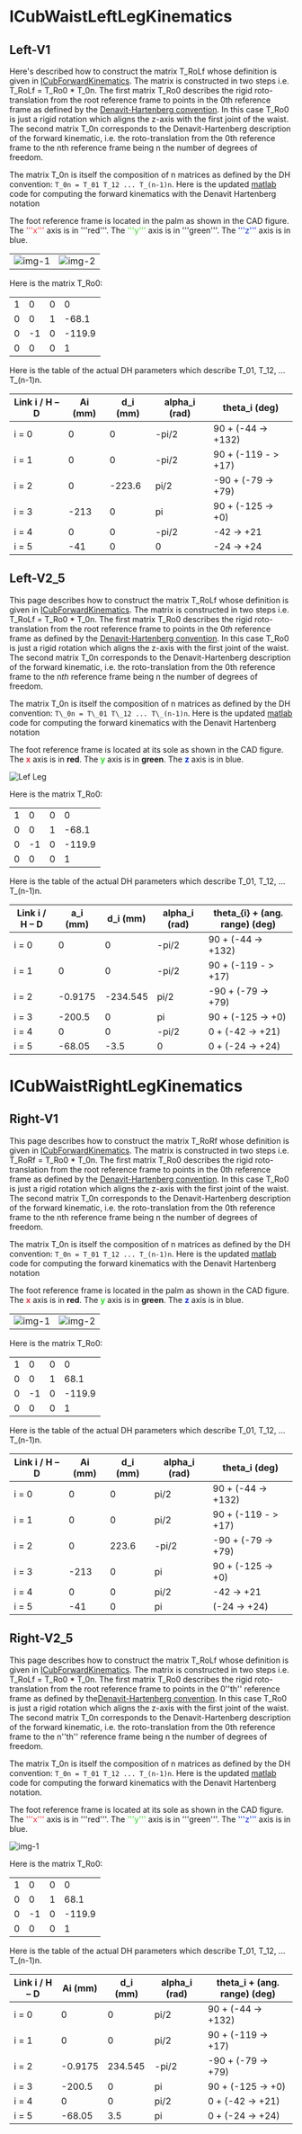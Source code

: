 # **ICubWaistLeftLegKinematics**

## Left-V1
Here's described how to construct the matrix T_RoLf whose definition is given in [ICubForwardKinematics](./icub-forward-kinematics.md). The matrix is constructed in two steps i.e. T_RoLf = T_Ro0 * T_0n. The first matrix T_Ro0 describes the rigid roto-translation from the root reference frame to points in the 0th reference frame as defined by the [Denavit-Hartenberg convention](./assets/chap3-forward-kinematics.pdf). In this case T_Ro0 is just a rigid rotation which aligns the z-axis with the first joint of the waist. The second matrix T_0n corresponds to the Denavit-Hartenberg description of the forward kinematic, i.e. the roto-translation from the 0th reference frame to the nth reference frame being n the number of degrees of freedom.

The matrix T_0n is itself the composition of n matrices as defined by the DH convention: `T_0n = T_01 T_12 ... T_(n-1)n`.
Here is the updated [matlab](./assets/ICubFwdKinNew.zip) code for computing the forward kinematics with the Denavit Hartenberg notation

The foot reference frame is located in the palm as shown in the CAD figure. The <font color=#ff2e31>'''x'''</font> axis is in '''red'''. The <font color=#2BE01B>'''y'''</font> axis is in '''green'''. The <font color=#0030f2>'''z'''</font> axis is in blue. 

|   |   |
|---|---|
|![img-1](./img/DHnotation_Left.jpg) | ![img-2](./img/LegsCADRefFrame.jpg)|

Here is the matrix T\_Ro0:

|     |     |     |        |
|-----|-----|-----|--------|
| 1   | 0   | 0   | 0      |
| 0   | 0   | 1   | -68.1  |
| 0   | -1  | 0   | -119.9 |
| 0   | 0   | 0   | 1      |

Here is the table of the actual DH parameters which describe T\_01,
T\_12, ... T\_(n-1)n.

| Link i / H – D | Ai (mm) | d\_i (mm) | alpha\_i (rad) | theta\_i (deg)         |
|----------------|---------|-----------|----------------|------------------------|
| i = 0          | 0       | 0         | -pi/2          | 90 + (-44 -&gt; +132)  |
| i = 1          | 0       | 0         | -pi/2          | 90 + (-119 - &gt; +17) |
| i = 2          | 0       | -223.6    | pi/2           | -90 + (-79 -&gt; +79)  |
| i = 3          | -213    | 0         | pi             | 90 + (-125 -&gt; +0)   |
| i = 4          | 0       | 0         | -pi/2          | -42 -&gt; +21          |
| i = 5          | -41     | 0         | 0              | -24 -&gt; +24          |

## Left-V2_5
This page describes how to construct the matrix T\_RoLf whose definition
is given in [ICubForwardKinematics](./icub-forward-kinematics.md). The matrix is constructed in two
steps i.e. T\_RoLf = T\_Ro0 \* T\_0n. The first matrix T\_Ro0 describes
the rigid roto-translation from the root reference frame to points in
the 0*th* reference frame as defined by the [Denavit-Hartenberg convention](./assets/chap3-forward-kinematics.pdf). In this case T\_Ro0 is just a rigid rotation which aligns
the z-axis with the first joint of the waist. The second matrix T\_0n
corresponds to the Denavit-Hartenberg description of the forward
kinematic, i.e. the roto-translation from the 0th reference frame to the
n*th* reference frame being n the number of degrees of freedom.

The matrix T\_0n is itself the composition of n matrices as defined by
the DH convention: `T\_0n = T\_01 T\_12 ... T\_(n-1)n`. 
Here is the updated [matlab](./assets/ICubFwdKinNew.zip) code for computing the forward kinematics with the Denavit Hartenberg notation

The foot reference frame is located at its sole as shown in the CAD
figure. The <font color=#ff2e31>**x**</font> axis is in **red**. The
<font color=#2BE01B>**y**</font> axis is in **green**. The
<font color=#0030f2>**z**</font> axis is in blue.

![Lef Leg](./img/DHLeftLegV2_5.png)

Here is the matrix T\_Ro0:

|     |     |     |        |
|-----|-----|-----|--------|
| 1   | 0   | 0   | 0      |
| 0   | 0   | 1   | -68.1  |
| 0   | -1  | 0   | -119.9 |
| 0   | 0   | 0   | 1      |

Here is the table of the actual DH parameters which describe T\_01,
T\_12, ... T\_(n-1)n.

| Link i / H – D | a\_i (mm) | d\_i (mm) | alpha\_i (rad) | theta\_{i} + (ang. range) (deg) |
|----------------|-----------|-----------|----------------|---------------------------------|
| i = 0          | 0         | 0         | -pi/2          | 90 + (-44 -&gt; +132)           |
| i = 1          | 0         | 0         | -pi/2          | 90 + (-119 - &gt; +17)          |
| i = 2          | -0.9175   | -234.545  | pi/2           | -90 + (-79 -&gt; +79)           |
| i = 3          | -200.5    | 0         | pi             | 90 + (-125 -&gt; +0)            |
| i = 4          | 0         | 0         | -pi/2          | 0 + (-42 -&gt; +21)             |
| i = 5          | -68.05    | -3.5      | 0              | 0 + (-24 -&gt; +24)             |

  [ICubForwardKinematics]: ICubForwardKinematics "wikilink"
  [Denavit-Hartenberg convention]: http://www.cs.duke.edu/brd/Teaching/Bio/asmb/current/Papers/chap3-forward-kinematics.pdf
  [Media: ICubFwdKinNew.zip]: Media:_ICubFwdKinNew.zip "wikilink"
  [1]: DHLeftLegV2_5.png "DHLeftLegV2_5.png"

# ICubWaistRightLegKinematics

## Right-V1
This page describes how to construct the matrix T_RoRf whose definition is given in [ICubForwardKinematics](./icub-forward-kinematics.md). The matrix is constructed in two steps i.e. T_RoRf = T_Ro0 * T_0n. The first matrix T_Ro0 describes the rigid roto-translation from the root reference frame to points in the 0th reference frame as defined by the [Denavit-Hartenberg convention](./assets/chap3-forward-kinematics.pdf). In this case T_Ro0 is just a rigid rotation which aligns the z-axis with the first joint of the waist. The second matrix T_0n corresponds to the Denavit-Hartenberg description of the forward kinematic, i.e. the roto-translation from the 0th reference frame to the nth reference frame being n the number of degrees of freedom.

The matrix T_0n is itself the composition of n matrices as defined by the DH convention: `T_0n = T_01 T_12 ... T_(n-1)n`. Here is the updated [matlab](./assets/ICubFwdKinNew.zip) code for computing the forward kinematics with the Denavit Hartenberg notation

The foot reference frame is located in the palm as shown in the CAD figure. The <font color=#ff2e31>**x**</font> axis is in **red**. The
<font color=#2BE01B>**y**</font> axis is in **green**. The
<font color=#0030f2>**z**</font> axis is in blue.

|   |   |
|---|---|
|![img-1](./img/DHnotation_rightLeg.jpg) | ![img-2](./img/LegsCADRefFrame.jpg)|

Here is the matrix T\_Ro0:

|     |     |     |        |
|-----|-----|-----|--------|
| 1   | 0   | 0   | 0      |
| 0   | 0   | 1   | 68.1   |
| 0   | -1  | 0   | -119.9 |
| 0   | 0   | 0   | 1      |

Here is the table of the actual DH parameters which describe T\_01,
T\_12, ... T\_(n-1)n.

| Link i / H – D | Ai (mm) | d\_i (mm) | alpha\_i (rad) | theta\_i (deg)         |
|----------------|---------|-----------|----------------|------------------------|
| i = 0          | 0       | 0         | pi/2           | 90 + (-44 -&gt; +132)  |
| i = 1          | 0       | 0         | pi/2           | 90 + (-119 - &gt; +17) |
| i = 2          | 0       | 223.6     | -pi/2          | -90 + (-79 -&gt; +79)  |
| i = 3          | -213    | 0         | pi             | 90 + (-125 -&gt; +0)   |
| i = 4          | 0       | 0         | pi/2           | -42 -&gt; +21          |
| i = 5          | -41     | 0         | pi             | (-24 -&gt; +24)        |

## Right-V2_5
This page describes how to construct the matrix T_RoLf whose definition is given in [ICubForwardKinematics](./icub-forward-kinematics.md). The matrix is constructed in two steps i.e. T_RoLf = T_Ro0 * T_0n. The first matrix T_Ro0 describes the rigid roto-translation from the root reference frame to points in the 
0''th'' reference frame as defined by the[Denavit-Hartenberg convention](./assets/chap3-forward-kinematics.pdf). 
In this case T_Ro0 is just a rigid rotation which aligns the z-axis with the first joint of the waist.
The second matrix T_0n corresponds to the Denavit-Hartenberg description of the forward kinematic, i.e. the roto-translation from the 0th reference frame to the n''th'' reference frame being n the number of degrees of freedom.

The matrix T_0n is itself the composition of n matrices as defined by the DH convention: `T_0n = T_01 T_12 ... T_(n-1)n`. 
Here is the updated [matlab](./assets/ICubFwdKinNew.zip) code for computing the forward kinematics with the Denavit Hartenberg notation.

The foot reference frame is located at its sole as shown in the CAD figure. The <font color=#ff2e31>'''x'''</font> axis is in '''red'''. The <font color=#2BE01B>'''y'''</font> axis is in '''green'''. The <font color=#0030f2>'''z'''</font> axis is in blue. 

![img-1](./img/DHRightLegV2_5.png)

Here is the matrix T\_Ro0:

|     |     |     |        |
|-----|-----|-----|--------|
| 1   | 0   | 0   | 0      |
| 0   | 0   | 1   | 68.1   |
| 0   | -1  | 0   | -119.9 |
| 0   | 0   | 0   | 1      |

Here is the table of the actual DH parameters which describe T\_01,
T\_12, ... T\_(n-1)n.

| Link i / H – D | Ai (mm) | d\_i (mm) | alpha\_i (rad) | theta\_i + (ang. range) (deg) |
|----------------|---------|-----------|----------------|-------------------------------|
| i = 0          | 0       | 0         | pi/2           | 90 + (-44 -&gt; +132)         |
| i = 1          | 0       | 0         | pi/2           | 90 + (-119 -&gt; +17)         |
| i = 2          | -0.9175 | 234.545   | -pi/2          | -90 + (-79 -&gt; +79)         |
| i = 3          | -200.5  | 0         | pi             | 90 + (-125 -&gt; +0)          |
| i = 4          | 0       | 0         | pi/2           | 0 + (-42 -&gt; +21)           |
| i = 5          | -68.05  | 3.5       | pi             | 0 + (-24 -&gt; +24)           |